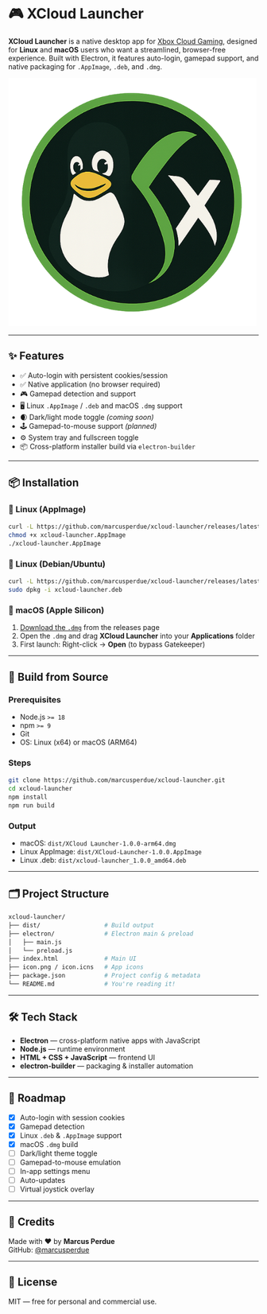 # 🎮 XCloud Launcher

**XCloud Launcher** is a native desktop app for [Xbox Cloud Gaming](https://xbox.com/play), designed for **Linux** and **macOS** users who want a streamlined, browser-free experience. Built with Electron, it features auto-login, gamepad support, and native packaging for `.AppImage`, `.deb`, and `.dmg`.

![XCloud Launcher](./icon.png)

---

## ✨ Features

- ✅ Auto-login with persistent cookies/session
- ✅ Native application (no browser required)
- 🎮 Gamepad detection and support
- 🖥️ Linux `.AppImage` / `.deb` and macOS `.dmg` support
- 🌒 Dark/light mode toggle *(coming soon)*
- 🕹️ Gamepad-to-mouse support *(planned)*
- ⚙️ System tray and fullscreen toggle
- 📦 Cross-platform installer build via `electron-builder`

---

## 📦 Installation

### 🐧 Linux (AppImage)

``` bash
curl -L https://github.com/marcusperdue/xcloud-launcher/releases/latest/download/XCloud-Launcher-1.0.0.AppImage -o xcloud-launcher.AppImage
chmod +x xcloud-launcher.AppImage
./xcloud-launcher.AppImage
```

### 🐧 Linux (Debian/Ubuntu)

```bash
curl -L https://github.com/marcusperdue/xcloud-launcher/releases/latest/download/xcloud-launcher_1.0.0_amd64.deb -o xcloud-launcher.deb
sudo dpkg -i xcloud-launcher.deb
```

### 🍎 macOS (Apple Silicon)

1. [Download the `.dmg`](https://github.com/marcusperdue/xcloud-launcher/releases/latest) from the releases page  
2. Open the `.dmg` and drag **XCloud Launcher** into your **Applications** folder  
3. First launch: Right-click → **Open** (to bypass Gatekeeper)

---

## 🔧 Build from Source

### Prerequisites

- Node.js `>= 18`
- npm `>= 9`
- Git
- OS: Linux (x64) or macOS (ARM64)

### Steps

```bash
git clone https://github.com/marcusperdue/xcloud-launcher.git
cd xcloud-launcher
npm install
npm run build
```

### Output

- macOS: `dist/XCloud Launcher-1.0.0-arm64.dmg`  
- Linux AppImage: `dist/XCloud-Launcher-1.0.0.AppImage`  
- Linux .deb: `dist/xcloud-launcher_1.0.0_amd64.deb`

---

## 🗂 Project Structure

```bash
xcloud-launcher/
├── dist/                  # Build output
├── electron/              # Electron main & preload
│   ├── main.js
│   └── preload.js
├── index.html             # Main UI
├── icon.png / icon.icns   # App icons
├── package.json           # Project config & metadata
└── README.md              # You're reading it!
```

---

## 🛠 Tech Stack

- **Electron** — cross-platform native apps with JavaScript
- **Node.js** — runtime environment
- **HTML + CSS + JavaScript** — frontend UI
- **electron-builder** — packaging & installer automation

---

## 🚀 Roadmap

- [x] Auto-login with session cookies
- [x] Gamepad detection
- [x] Linux `.deb` & `.AppImage` support
- [x] macOS `.dmg` build
- [ ] Dark/light theme toggle
- [ ] Gamepad-to-mouse emulation
- [ ] In-app settings menu
- [ ] Auto-updates
- [ ] Virtual joystick overlay

---

## 🙌 Credits

Made with ❤️ by **Marcus Perdue**  
GitHub: [@marcusperdue](https://github.com/marcusperdue)

---

## 📄 License

MIT — free for personal and commercial use.
